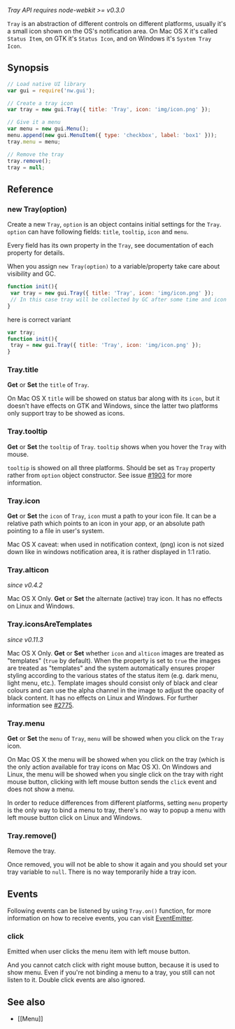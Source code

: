 _Tray API requires node-webkit >= v0.3.0_

`Tray` is an abstraction of different controls on different platforms, usually it's a small icon shown on the OS's notification area. On Mac OS X it's called `Status Item`, on GTK it's `Status Icon`, and on Windows it's `System Tray Icon`.

## Synopsis

```javascript
// Load native UI library
var gui = require('nw.gui');

// Create a tray icon
var tray = new gui.Tray({ title: 'Tray', icon: 'img/icon.png' });

// Give it a menu
var menu = new gui.Menu();
menu.append(new gui.MenuItem({ type: 'checkbox', label: 'box1' }));
tray.menu = menu;

// Remove the tray
tray.remove();
tray = null;
```

## Reference

### new Tray(option)

Create a new `Tray`, `option` is an object contains initial settings for the `Tray`. `option` can have following fields: `title`, `tooltip`, `icon` and `menu`.

Every field has its own property in the `Tray`, see documentation of each property for details.

When you assign `new Tray(option)` to a variable/property take care about visibility and GC. 

```javascript
function init(){
 var tray = new gui.Tray({ title: 'Tray', icon: 'img/icon.png' });
 // In this case tray will be collected by GC after some time and icon will disappear
}
```
here is correct variant

```javascript
var tray;
function init(){
 tray = new gui.Tray({ title: 'Tray', icon: 'img/icon.png' });
}
```
### Tray.title

**Get** or **Set** the `title` of `Tray`.

On Mac OS X `title` will be showed on status bar along with its `icon`, but it doesn't have effects on GTK and Windows, since the latter two platforms only support tray to be showed as icons.

### Tray.tooltip

**Get** or **Set** the `tooltip` of `Tray`. `tooltip` shows when you hover the `Tray` with mouse.

`tooltip` is showed on all three platforms. Should be set as `Tray` property rather from `option` object constructor. See issue [#1903](https://github.com/rogerwang/node-webkit/issues/1903) for more information. 

### Tray.icon

**Get** or **Set** the `icon` of `Tray`, `icon` must a path to your icon file. It can be a relative path which points to an icon in your app, or an absolute path pointing to a file in user's system.

Mac OS X caveat: when used in notification context, (png) icon is not sized down like in windows notification area, it is rather displayed in 1:1 ratio.

### Tray.alticon
_since v0.4.2_

Mac OS X Only. **Get** or **Set** the alternate (active) tray icon. It has no effects on Linux and Windows.

### Tray.iconsAreTemplates
_since v0.11.3_

Mac OS X Only. **Get** or **Set** whether `icon` and `alticon` images are treated as "templates" (`true` by default). When the property is set to `true` the images are treated as "templates" and the system automatically ensures proper styling according to the various states of the status item (e.g. dark menu, light menu, etc.). Template images should consist only of black and clear colours and can use the alpha channel in the image to adjust the opacity of black content. It has no effects on Linux and Windows. For further information see [#2775](https://github.com/rogerwang/node-webkit/pull/2775).

### Tray.menu

**Get** or **Set** the `menu` of `Tray`, `menu` will be showed when you click on the `Tray` icon.

On Mac OS X the menu will be showed when you click on the tray (which is the only action available for tray icons on Mac OS X). On Windows and Linux, the menu will be showed when you single click on the tray with right mouse button, clicking with left mouse button sends the `click` event and does not show a menu.

In order to reduce differences from different platforms, setting `menu` property is the only way to bind a menu to tray, there's no way to popup a menu with left mouse button click on Linux and Windows.

### Tray.remove()

Remove the tray.

Once removed, you will not be able to show it again and you should set your tray variable to `null`. There is no way temporarily hide a tray icon.

## Events
Following events can be listened by using `Tray.on()` function, for more information on how to receive events, you can visit [EventEmitter](http://nodejs.org/api/events.html#events_class_events_eventemitter).

### click

Emitted when user clicks the menu item with left mouse button.

And you cannot catch click with right mouse button, because it is used to show menu. Even if you're not binding a menu to a tray, you still can not listen to it. Double click events are also ignored.

## See also

* [[Menu]]